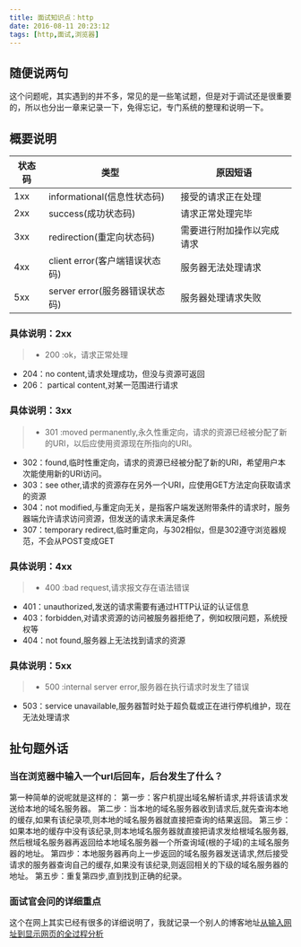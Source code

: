 ```yaml
---
title: 面试知识点：http
date: 2016-08-11 20:23:12
tags: [http,面试,浏览器]
---
```


## 随便说两句
这个问题呢，其实遇到的并不多，常见的是一些笔试题，但是对于调试还是很重要的，所以也分出一章来记录一下，免得忘记，专门系统的整理和说明一下。

## 概要说明

状态码 | 类型 | 原因短语
-----|------ |-------
1xx|informational(信息性状态码) |接受的请求正在处理  
2xx|success(成功状态码) | 请求正常处理完毕
3xx|redirection(重定向状态码) | 需要进行附加操作以完成请求 
4xx|client error(客户端错误状态码) | 服务器无法处理请求
5xx|server error(服务器错误状态码) | 服务器处理请求失败

### 具体说明：2xx
>- 200 :ok，请求正常处理
- 204：no content,请求处理成功，但没与资源可返回
- 206： partical content,对某一范围进行请求

### 具体说明：3xx
>- 301 :moved permanently,永久性重定向，请求的资源已经被分配了新的URI，以后应使用资源现在所指向的URI。
- 302：found,临时性重定向，请求的资源已经被分配了新的URI，希望用户本次能使用新的URI访问。
- 303：see other,请求的资源存在另外一个URI，应使用GET方法定向获取请求的资源
- 304：not modified,与重定向无关，是指客户端发送附带条件的请求时，服务器端允许请求访问资源，但发送的请求未满足条件
- 307：temporary redirect,临时重定向，与302相似，但是302遵守浏览器规范，不会从POST变成GET

### 具体说明：4xx
>- 400 :bad request,请求报文存在语法错误
- 401：unauthorized,发送的请求需要有通过HTTP认证的认证信息
- 403：forbidden,对请求资源的访问被服务器拒绝了，例如权限问题，系统授权等
- 404：not found,服务器上无法找到请求的资源

### 具体说明：5xx

>- 500 :internal server error,服务器在执行请求时发生了错误
- 503：service unavailable,服务器暂时处于超负载或正在进行停机维护，现在无法处理请求

## 扯句题外话

### 当在浏览器中输入一个url后回车，后台发生了什么？
第一种简单的说呢就是这样的：
第一步：客户机提出域名解析请求,并将该请求发送给本地的域名服务器。
第二步：当本地的域名服务器收到请求后,就先查询本地的缓存,如果有该纪录项,则本地的域名服务器就直接把查询的结果返回。
第三步：如果本地的缓存中没有该纪录,则本地域名服务器就直接把请求发给根域名服务器,然后根域名服务器再返回给本地域名服务器一个所查询域(根的子域)的主域名服务器的地址。
第四步：本地服务器再向上一步返回的域名服务器发送请求,然后接受请求的服务器查询自己的缓存,如果没有该纪录,则返回相关的下级的域名服务器的地址。
第五步：重复第四步,直到找到正确的纪录。
### 面试官会问的详细重点
这个在网上其实已经有很多的详细说明了，我就记录一个别人的博客地址[从输入网址到显示网页的全过程分析](http://blog.csdn.net/saiwaifeike/article/details/8789624)